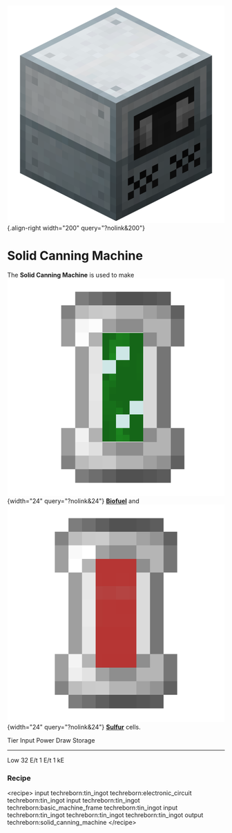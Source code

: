 ![Solid Canning Machine](/media/mods/techreborn/solid_canning_machine.png){.align-right width="200" query="?nolink&200"}

# Solid Canning Machine

The **Solid Canning Machine** is used to make ![biofuel_cell.png](/media/mods/techreborn/biofuel_cell.png){width="24" query="?nolink&24"} **[Biofuel](/media/mods/techreborn/biofuel_cell)** and ![sulfur_cell.png](/media/mods/techreborn/sulfur_cell.png){width="24" query="?nolink&24"} **[Sulfur](/media/mods/techreborn/sulfur_cell)** cells.

  Tier   Input    Power Draw   Storage
  ------ -------- ------------ ---------
  Low    32 E/t   1 E/t        1 kE

### Recipe

\<recipe\> input techreborn:tin_ingot techreborn:electronic_circuit techreborn:tin_ingot input techreborn:tin_ingot techreborn:basic_machine_frame techreborn:tin_ingot input techreborn:tin_ingot techreborn:tin_ingot techreborn:tin_ingot output techreborn:solid_canning_machine \</recipe\>
